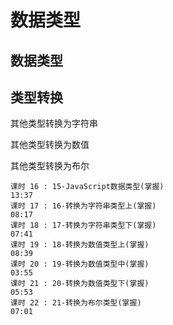 # 数据类型

## 数据类型



## 类型转换

其他类型转换为字符串



其他类型转换为数值



其他类型转换为布尔



```
课时 16 : 15-JavaScript数据类型(掌握)
13:37 
课时 17 : 16-转换为字符串类型上(掌握)
08:17 
课时 18 : 17-转换为字符串类型下(掌握)
07:41 
课时 19 : 18-转换为数值类型上(掌握)
08:39 
课时 20 : 19-转换为数值类型中(掌握)
03:55 
课时 21 : 20-转换为数值类型下(掌握)
05:53 
课时 22 : 21-转换为布尔类型(掌握)
07:01 

```

